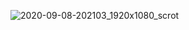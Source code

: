 ![2020-09-08-202103_1920x1080_scrot](https://user-images.githubusercontent.com/45566380/92514157-bf88c980-f211-11ea-8940-b92e196b4336.png)

